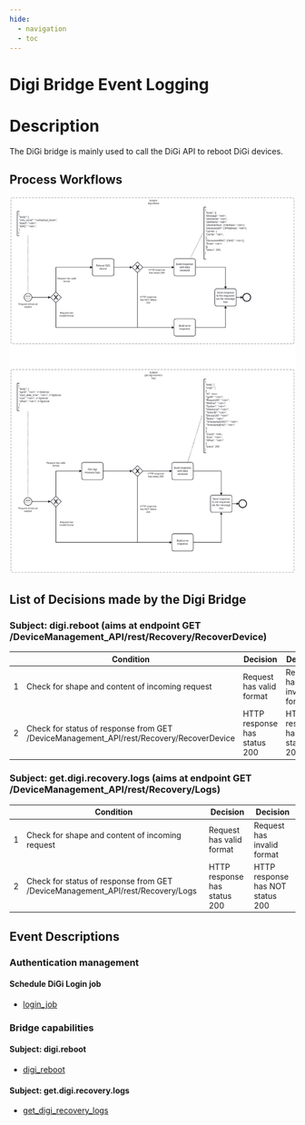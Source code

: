 ```yaml
---
hide:
  - navigation
  - toc
---
```


# Digi Bridge Event Logging

# Description

The DiGi bridge is mainly used to call the DiGi API to reboot DiGi devices.

## Process Workflows
![[](../../images/digi-bridge.png)](../../images/digi-bridge.png)

## List of Decisions made by the Digi Bridge
### Subject: digi.reboot (aims at endpoint GET /DeviceManagement_API/rest/Recovery/RecoverDevice)
|     | Condition                                                                               | Decision                     | Decision                         |
|-----|-----------------------------------------------------------------------------------------|------------------------------|----------------------------------|
| 1   | Check for shape and content of incoming request                                         | Request has valid format     | Request has invalid format       |
| 2   | Check for status of response from GET /DeviceManagement_API/rest/Recovery/RecoverDevice | HTTP response has status 200 | HTTP response has NOT status 200 |

### Subject: get.digi.recovery.logs (aims at endpoint GET /DeviceManagement_API/rest/Recovery/Logs)
|     | Condition                                                                      | Decision                     | Decision                         |
|-----|--------------------------------------------------------------------------------|------------------------------|----------------------------------|
| 1   | Check for shape and content of incoming request                                | Request has valid format     | Request has invalid format       |
| 2   | Check for status of response from GET /DeviceManagement_API/rest/Recovery/Logs | HTTP response has status 200 | HTTP response has NOT status 200 |

## Event Descriptions
### Authentication management
#### Schedule DiGi Login job
* [login_job](../services/digi-bridge/repositories/digi_repository/login_job.md)

### Bridge capabilities
#### Subject: digi.reboot
* [digi_reboot](../services/digi-bridge/actions/digi_reboot.md)

#### Subject: get.digi.recovery.logs
* [get_digi_recovery_logs](../services/digi-bridge/actions/get_digi_recovery_logs.md)
